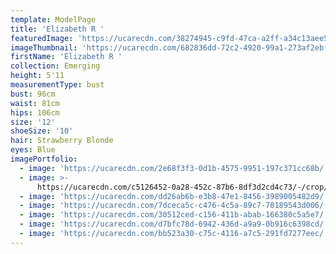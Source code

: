 ```yaml
---
template: ModelPage
title: 'Elizabeth R '
featuredImage: 'https://ucarecdn.com/38274945-c9fd-47ca-a2ff-a34c13aee5f9/'
imageThumbnail: 'https://ucarecdn.com/682836dd-72c2-4920-99a1-273af2ebf750/'
firstName: 'Elizabeth R '
collection: Emerging
height: 5'11
measurementType: bust
bust: 96cm
waist: 81cm
hips: 106cm
size: '12'
shoeSize: '10'
hair: Strawberry Blonde
eyes: Blue
imagePortfolio:
  - image: 'https://ucarecdn.com/2e68f3f3-0d1b-4575-9951-197c371cc68b/'
  - image: >-
      https://ucarecdn.com/c5126452-0a28-452c-87b6-8df3d2cd4c73/-/crop/733x1070/0,30/-/preview/
  - image: 'https://ucarecdn.com/dd26ab6b-e3b8-47e1-8456-3989005482d9/'
  - image: 'https://ucarecdn.com/7dceca5c-c476-4c5a-89c7-70189543d006/-/preview/'
  - image: 'https://ucarecdn.com/30512ced-c156-411b-abab-166380c5a5e7/'
  - image: 'https://ucarecdn.com/d7bfc78d-6942-436d-a9a9-0b916c6398cd/'
  - image: 'https://ucarecdn.com/bb523a30-c75c-4116-a7c5-291fd7277eec/'
---
```


